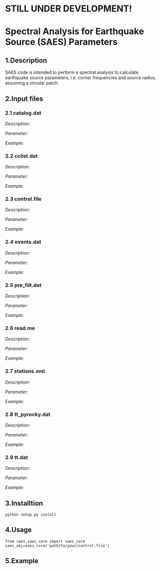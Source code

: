 # STILL UNDER DEVELOPMENT!
# Spectral Analysis for Earthquake Source (SAES) Parameters

## 1.Description
SAES code is intended to perform a spectral analysis to calculate earthquake
source parameters, i.e. corner frequencies and source radius, assuming
a circular patch.

## 2.Input files
### 2.1 catalog.dat
*Description:*

*Parameter:*

*Example:*

### 2.2 cclist.dat
*Description:*

*Parameter:*

*Example:*

### 2.3 control.file
*Description:*

*Parameter:*

*Example:*

### 2.4 events.dat
*Description:*

*Parameter:*

*Example:*

### 2.5 pre_filt.dat
*Description:*

*Parameter:*

*Example:*

### 2.6 read.me
*Description:*

*Parameter:*

*Example:*
### 2.7 stations.xml
*Description:*

*Parameter:*

*Example:*

### 2.8 tt_pyrocky.dat
*Description:*

*Parameter:*

*Example:*

### 2.9 tt.dat
*Description:*

*Parameter:*

*Example:*


## 3.Installtion
```
python setup.py install
```
## 4.Usage
```
from saes.saes_core import saes_core
saes_obj=saes_core('path/to/your/control.file')

```
## 5.Example
